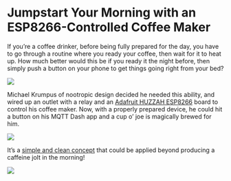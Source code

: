 
# Jumpstart Your Morning with an ESP8266-Controlled Coffee Maker

If you’re a coffee drinker, before being fully prepared for the day, you have to go through a routine where you ready your coffee, then wait for it to heat up. How much better would this be if you ready it the night before, then simply push a button on your phone to get things going right from your bed?

![](https://cdn-images-1.medium.com/max/2000/1*k4jACMj7WLsPUnB1cf_eFQ.jpeg)

Michael Krumpus of nootropic design decided he needed this ability, and wired up an outlet with a relay and an [Adafruit HUZZAH ESP8266](https://www.hackster.io/adafruit/products/adafruit-feather-huzzah-with-esp8266-wifi) board to control his coffee maker. Now, with a properly prepared device, he could hit a button on his MQTT Dash app and a cup o’ joe is magically brewed for him.

![](https://cdn-images-1.medium.com/max/2000/1*pGxcs3oaKr2C4C85rq8GZw.png)

It’s a [simple and clean concept](https://nootropicdesign.com/projectlab/2017/08/26/wifi-iot-electrical-outlet/) that could be applied beyond producing a caffeine jolt in the morning!

![](https://cdn-images-1.medium.com/max/4000/1*8_YOyZPmY2Lhloa6m_aPpQ.png)
